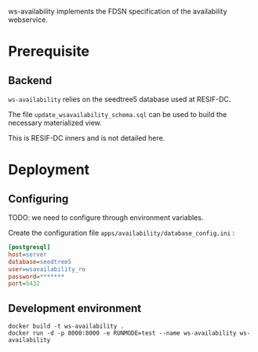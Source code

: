 ws-availability implements the FDSN specification of the availability webservice.

# Prerequisite
## Backend
`ws-availability` relies on the seedtree5 database used at RESIF-DC.

The file `update_wsavailability_schema.sql` can be used to build the necessary materialized view.

This is RESIF-DC inners and is not detailed here.

# Deployment

## Configuring

TODO: we need to configure through environment variables.

Create the configuration file `apps/availability/database_config.ini` :

``` ini
[postgresql]
host=server
database=seedtree5
user=wsavailability_ro
password=*******
port=5432
```

## Development environment


    docker build -t ws-availability .
    docker run -d -p 8000:8000 -e RUNMODE=test --name ws-availability ws-availability



